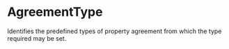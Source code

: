 AgreementType
=============

Identifies the predefined types of property agreement from which the type required may be set.

